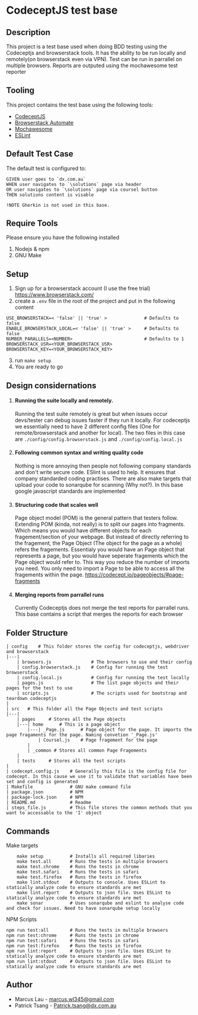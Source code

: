 # CodeceptJS test base
## Description
This project is a test base used when doing BDD testing using the Codeceptjs and browserstack tools. It has the ability to be run locally and remotely(on browserstack even via VPN). Test can be run in parrallel on multiple browsers.
Reports are outputed using the mochawesome test reporter


## Tooling
This project contains the test base using the following tools:

- [CodeceptJS](https://codecept.io/)
- [Browserstack Automate](https://www.browserstack.com/automate)
- [Mochawesome](https://github.com/adamgruber/mochawesome#readme)
- [ESLint](https://eslint.org/)


## Default Test Case
The default test is configured to:
```
GIVEN user goes to `dx.com.au`
WHEN user navigates to `\solutions` page via header 
OR user navigates to `\solutions` page via coursel button
THEN solutions content is visable
```
`!NOTE Gherkin is not used in this base.`


## Require Tools
Please ensure you have the following installed

1. Nodejs & npm
2. GNU Make


## Setup
1. Sign up for a browserstack account (I use the free trial) https://www.browserstack.com/
2. create a `.env` file in the root of the project and put in the following content
```
USE_BROWSERSTACK=< 'false' || 'true' >              # Defaults to false
ENABLE_BROWSERSTACK_LOCAL=< 'false' || 'true' >     # Defaults to false
NUMBER_PARALLELS=<NUMBER>                           # Defaults to 1
BROWSERSTACK_USR=<YOUR_BROWSERSTACK_USR>            
BROWSERSTACK_KEY=<YOUR_BROWSERSTACK_KEY>
```
3. run `make setup`
4. You are ready to go

## Design considernations
1. #### Running the suite locally and remotely.
   Running the test suite remotely is great but when issues occur devs/tester can debug issues faster if they run it locally. For codeceptjs we essentially need to have 2 different config files (One for remote/browserstack and another for local). The two files in this case are `./config/config.browserstack.js` and `./config/config.local.js`
2. #### Following common syntax and writing quality code
   Nothing is more annoying then people not following company standards and don't write secure code. ESlint is used to help. It ensures that company standarded coding practises. There are also make targets that upload your code to sonarqube for scanning (Why not?). In this base google javascript standards are implemented
3. #### Structuring code that scales well
   Page object model (POM) is the general pattern that testers follow. Extending POM (kinda, not really) is to split our pages into fragments. Which means you would have different objects for each fragement/section of your webpage. But instead of directly referring to the fragement, the Page Object (The object for the page as a whole) refers the fragements. Essentialy you would have an Page object that represents a page, but you would have seperate fragements which the Page object would refer to. This way you reduce the number of imports you need. You only need to import a Page to be able to access all the fragements within the page. https://codecept.io/pageobjects/#page-fragments
4. #### Merging reports from parrallel runs
   Currently Codeceptjs does not merge the test reports for parrallel runs. This base contains a script that merges the reports for each browser


## Folder Structure
```
| config    # This folder stores the config for codeceptjs, webdriver and browserstack
|---|
    | browsers.js               # The browsers to use and their config
    | config.browserstack.js    # Config for running the test browserstack
    | config.local.js           # Config for running the test locally
    | pages.js                  # The list page objects and their pages for the test to use
    | scripts.js                # The scripts used for bootstrap and teardown codeceptjs
|
| src   # This folder all the Page Objects and test scripts
|---|
    | pages     # Stores all the Page objects     
    |---| home      # This is a page object
        |---| _Page.js      # Page object for the page. It imports the page fragaments for the page. Naming convetion '_Page.js'
            | Coursel.js    # Page fragement for the page
        |
        | _common # Stores all common Page Fragements
    |
    | tests     # Stores all the test scripts
|
| codecept.config.js    # Generally this file is the config file for codecept. In this cause we use it to validate that variables have been set and config is generated
| Makefile              # GNU make command file
| package.json          # NPM 
| package-lock.json     # NPM
| README.md             # Readme
| steps_file.js         # This file stores the common methods that you want to accessable to the 'I' object 

```


## Commands
Make targets
```
    make setup          # Installs all required libaries
    make test.all       # Runs the tests in multiple browsers 
    make test.chrome    # Runs the tests in chrome
    make test.safari    # Runs the tests in safari 
    make test.firefox   # Runs the tests in firefox 
    make lint.stdout    # Outputs to console. Uses ESLint to statically analyze code to ensure standards are met
    make lint.report    # Outputs to json file. Uses ESLint to statically analyze code to ensure standards are met
    make sonar          # Uses sonarqube and eslint to analyse code and check for issues. Need to have sonarqube setup locally  
```

NPM Scripts
```
npm run test:all        # Runs the tests in multiple browsers 
npm run test:chrome     # Runs the tests in chrome
npm run test:safari     # Runs the tests in safari 
npm run test:firefox    # Runs the tests in firefox 
npm run lint:report     # Outputs to json file. Uses ESLint to statically analyze code to ensure standards are met
npm run lint:stdout     # Outputs to json file. Uses ESLint to statically analyze code to ensure standards are met
```

## Author
- Marcus Lau - marcus.wl345@gmail.com
- Patrick Tsang - Patrick.tsang@dx.com.au